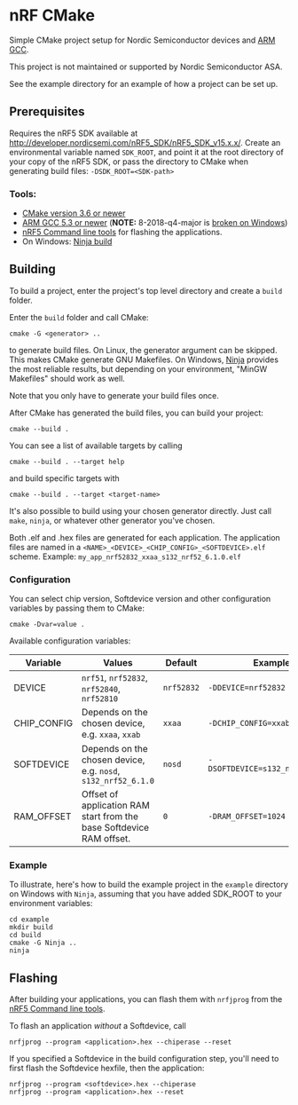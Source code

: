 # nRF CMake

Simple CMake project setup for Nordic Semiconductor devices and
[ARM GCC](https://developer.arm.com/open-source/gnu-toolchain/gnu-rm/downloads).

This project is not maintained or supported by Nordic Semiconductor ASA.

See the example directory for an example of how a project can be set up.

## Prerequisites

Requires the nRF5 SDK available at http://developer.nordicsemi.com/nRF5_SDK/nRF5_SDK_v15.x.x/.
Create an environmental variable named `SDK_ROOT`, and point it at the root directory of your
copy of the nRF5 SDK, or pass the directory to CMake when generating build files:
`-DSDK_ROOT=<SDK-path>`

### Tools:

- [CMake version 3.6 or newer](https://cmake.org/download/)
- [ARM GCC 5.3 or newer](https://developer.arm.com/open-source/gnu-toolchain/gnu-rm/downloads) (**NOTE:** 8-2018-q4-major is [broken on Windows](https://bugs.launchpad.net/gcc-arm-embedded/+bug/1810274))
- [nRF5 Command line tools](https://www.nordicsemi.com/Software-and-Tools/Development-Tools/nRF5-Command-Line-Tools) for flashing the applications.
- On Windows: [Ninja build](https://ninja-build.org/)

## Building

To build a project, enter the project's top level directory and create a `build` folder.

Enter the `build` folder and call CMake:
```
cmake -G <generator> ..
```

to generate build files. On Linux, the generator argument can be skipped. This makes CMake generate
GNU Makefiles. On Windows, [Ninja](https://ninja-build.org/) provides the most reliable results,
but depending on your environment, "MinGW Makefiles" should work as well.

Note that you only have to generate your build files once.

After CMake has generated the build files, you can build your project:
```
cmake --build .
```

You can see a list of available targets by calling
```
cmake --build . --target help
```
and build specific targets with

```
cmake --build . --target <target-name>
```

It's also possible to build using your chosen generator directly. Just call `make`, `ninja`, or
whatever other generator you've chosen.

Both .elf and .hex files are generated for each application. The application files are named
in a `<NAME>_<DEVICE>_<CHIP_CONFIG>_<SOFTDEVICE>.elf` scheme. Example: `my_app_nrf52832_xxaa_s132_nrf52_6.1.0.elf`

### Configuration

You can select chip version, Softdevice version and other configuration variables by passing them to CMake:
```
cmake -Dvar=value .
```

Available configuration variables:

| Variable      | Values                                                               | Default    | Example                         |
|---------------|----------------------------------------------------------------------|------------|---------------------------------|
| DEVICE        | `nrf51`, `nrf52832`, `nrf52840`, `nrf52810`                          | `nrf52832` | `-DDEVICE=nrf52832`             |
| CHIP_CONFIG   | Depends on the chosen device, e.g. `xxaa`, `xxab`                    | `xxaa`     | `-DCHIP_CONFIG=xxab`            |
| SOFTDEVICE    | Depends on the chosen device, e.g. `nosd`, `s132_nrf52_6.1.0`        | `nosd`     | `-DSOFTDEVICE=s132_nrf52_6.1.0` |
| RAM_OFFSET    | Offset of application RAM start from the base Softdevice RAM offset. | `0`        | `-DRAM_OFFSET=1024`             |

### Example

To illustrate, here's how to build the example project in the `example` directory on Windows with
`Ninja`, assuming that you have added SDK_ROOT to your environment variables:

```
cd example
mkdir build
cd build
cmake -G Ninja ..
ninja
```

## Flashing

After building your applications, you can flash them with `nrfjprog` from the
[nRF5 Command line tools](https://www.nordicsemi.com/Software-and-Tools/Development-Tools/nRF5-Command-Line-Tools).

To flash an application *without* a Softdevice, call

```
nrfjprog --program <application>.hex --chiperase --reset
```

If you specified a Softdevice in the build configuration step, you'll need to first flash the
Softdevice hexfile, then the application:

```
nrfjprog --program <softdevice>.hex --chiperase
nrfjprog --program <application>.hex --reset
```

